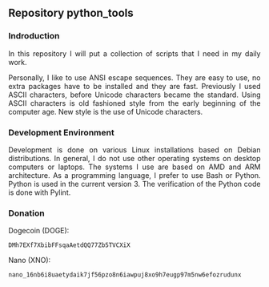 ## Repository python_tools

### Indroduction

<p align="justify">In this repository I will put a collection of scripts that I need in my daily work.</p>
<p align="justify">Personally, I like to use ANSI escape sequences. They are easy to use, no extra packages have to be installed and they are fast. Previously I used ASCII characters, before Unicode characters became the standard. Using ASCII characters is old fashioned style from the early beginning of the computer age. New style is the use of Unicode characters.</p>

### Development Environment

<p align="justify">Development is done on various Linux installations based on Debian distributions. In general, I do not use other operating systems on desktop computers or laptops. The systems I use are based on AMD and ARM architecture. As a programming language, I prefer to use Bash or Python. Python is used in the current version 3. The verification of the Python code is done with Pylint.</p>

### Donation

Dogecoin (DOGE):

<div class="snippet-clipboard-content position-relative overflow-auto" data-snippet-clipboard-copy-content="DMh7EXf7XbibFFsqaAetdQQ77Zb5TVCXiX"><pre><code>DMh7EXf7XbibFFsqaAetdQQ77Zb5TVCXiX</code></pre></div>

Nano (XNO):

<div class="snippet-clipboard-content position-relative overflow-auto" data-snippet-clipboard-copy-content="nano_16nb6i8uaetydaik7jf56pzo8n6iawpuj8xo9h7eugp97m5nw6efozrudunx"><pre><code>nano_16nb6i8uaetydaik7jf56pzo8n6iawpuj8xo9h7eugp97m5nw6efozrudunx</code></pre></div>
